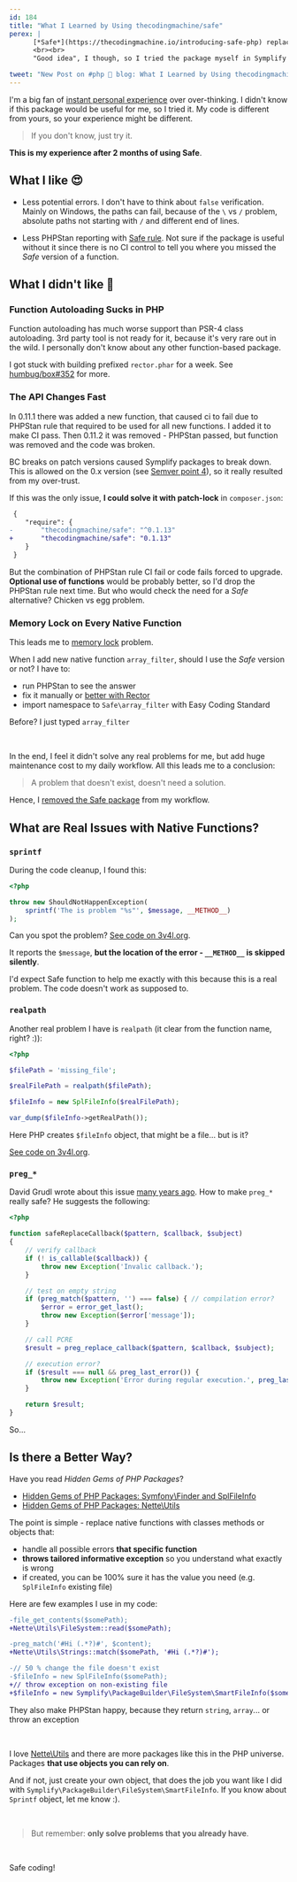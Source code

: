 ```yaml
---
id: 184
title: "What I Learned by Using thecodingmachine/safe"
perex: |
      [*Safe*](https://thecodingmachine.io/introducing-safe-php) replaces PHP native functions like `file_get_contents` with `Safe\file_get_contents`. Native functions return `false` on fail, but *Safe* throw exception instead.
      <br><br>
      "Good idea", I though, so I tried the package myself in Symplify and Rector.

tweet: "New Post on #php 🐘 blog: What I Learned by Using thecodingmachine/safe #php #phpgems #nettefw #symfony"
---
```


I'm a big fan of [instant personal experience](/blog/2018/12/06/dont-learn-to-code/) over over-thinking. I didn't know if this package would be useful for me, so I tried it. My code is different from yours, so your experience might be different.

<blockquote class="blockquote text-center">
    If you don't know, just try it.
</blockquote>


**This is my experience after 2 months of using Safe**.

## What I like 😍

- Less potential errors. I don't have to think about `false` verification. Mainly on Windows, the paths can fail, because of the `\` vs `/` problem, absolute paths not starting with `/` and different end of lines.

- Less PHPStan reporting with [Safe rule](https://github.com/thecodingmachine/phpstan-safe-rule). Not sure if the package is useful without it since there is no CI control to tell you where you missed the *Safe* version of a function.

## What I didn't like 🙁

### Function Autoloading Sucks in PHP

Function autoloading has much worse support than PSR-4 class autoloading. 3rd party tool is not ready for it, because it's very rare out in the wild. I personally don't know about any other function-based package.

I got stuck with building prefixed `rector.phar` for a week. See [humbug/box#352](https://github.com/humbug/box/issues/352) for more.

### The API Changes Fast

In 0.11.1 there was added a new function, that caused ci to fail due to PHPStan rule that required to be used for all new functions. I added it to make CI pass. Then 0.11.2 it was removed - PHPStan passed, but function was removed and the code was broken.

BC breaks on patch versions caused Symplify packages to break down. This is allowed on the 0.x version (see [Semver point 4](https://semver.org/)), so it really resulted from my over-trust.

If this was the only issue, **I could solve it with patch-lock** in `composer.json`:

```diff
 {
    "require": {
-       "thecodingmachine/safe": "^0.1.13"
+       "thecodingmachine/safe": "0.1.13"
    }
 }
```

But the combination of PHPStan rule CI fail or code fails forced to upgrade. **Optional use of functions** would be probably better, so I'd drop the PHPStan rule next time. But who would check the need for a *Safe* alternative? Chicken vs egg problem.

### Memory Lock on Every Native Function

This leads me to [memory lock](/blog/2018/08/27/why-and-how-to-avoid-the-memory-lock/) problem.

When I add new native function `array_filter`, should I use the *Safe* version or not? I have to:

- run PHPStan to see the answer
- fix it manually or [better with Rector](https://github.com/thecodingmachine/safe#automated-refactoring)
- import namespace to `Safe\array_filter` with Easy Coding Standard

Before? I just typed `array_filter` <em class="fas fa-fw fa-check text-success fa-lg"></em>

<br>

In the end, I feel it didn't solve any real problems for me, but add huge maintenance cost to my daily workflow. All this leads me to a conclusion:

<blockquote class="blockquote text-center">
    A problem that doesn't exist, doesn't need a solution.
</blockquote>

Hence, I [removed the Safe package](https://github.com/Symplify/Symplify/pull/1409/files) from my workflow.

## What are Real Issues with Native Functions?

### `sprintf`

During the code cleanup, I found this:

```php
<?php

throw new ShouldNotHappenException(
    sprintf('The is problem "%s"', $message, __METHOD__)
);
```

Can you spot the problem? [See code on 3v4l.org](https://3v4l.org/5bmvp).

It reports the `$message`, **but the location of the error - `__METHOD__` is skipped silently**.

I'd expect Safe function to help me exactly with this because this is a real problem. The code doesn't work as supposed to.

### `realpath`

Another real problem I have is `realpath` (it clear from the function name, right? :)):

```php
<?php

$filePath = 'missing_file';

$realFilePath = realpath($filePath);

$fileInfo = new SplFileInfo($realFilePath);

var_dump($fileInfo->getRealPath());
```

Here PHP creates `$fileInfo` object, that might be a file... but is it?

[See code on 3v4l.org](https://3v4l.org/Xflr4).

### `preg_*`

David Grudl wrote about this issue [many years ago](https://phpfashion.com/zradne-regularni-vyrazy-v-php). How to make `preg_*` really safe? He suggests the following:

```php
<?php

function safeReplaceCallback($pattern, $callback, $subject)
{
    // verify callback
    if (! is_callable($callback)) {
        throw new Exception('Invalic callback.');
    }

    // test on empty string
    if (preg_match($pattern, '') === false) { // compilation error?
        $error = error_get_last();
        throw new Exception($error['message']);
    }

    // call PCRE
    $result = preg_replace_callback($pattern, $callback, $subject);

    // execution error?
    if ($result === null && preg_last_error()) {
        throw new Exception('Error during regular execution.', preg_last_error());
    }

    return $result;
}
```

So...

## Is there a Better Way?

Have you read *Hidden Gems of PHP Packages*?

- [Hidden Gems of PHP Packages: Symfony\Finder and SplFileInfo](/blog/2018/08/13/hidden-gems-of-php-packages-symfony-finder-and-spl-file-info/)
- [Hidden Gems of PHP Packages: Nette\Utils](/blog/2018/07/30/hidden-gems-of-php-packages-nette-utils/)

The point is simple - replace native functions with classes methods or objects that:

- handle all possible errors **that specific function**
- **throws tailored informative exception** so you understand what exactly is wrong
- if created, you can be 100% sure it has the value you need (e.g. `SplFileInfo` existing file)

Here are few examples I use in my code:

```diff
-file_get_contents($somePath);
+Nette\Utils\FileSystem::read($somePath);
```

```diff
-preg_match('#Hi (.*?)#', $content);
+Nette\Utils\Strings::match($somePath, '#Hi (.*?)#');
```

```diff
-// 50 % change the file doesn't exist
-$fileInfo = new SplFileInfo($somePath);
+// throw exception on non-existing file
+$fileInfo = new Symplify\PackageBuilder\FileSystem\SmartFileInfo($somePath);
```

They also make PHPStan happy, because they return `string`, `array`... or throw an exception <em class="fas fa-fw fa-check text-success fa-lg"></em>

<br>

I love [Nette\Utils](https://github.com/nette/utils) and there are more packages like this in the PHP universe. Packages **that use objects you can rely on**.

And if not, just create your own object, that does the job you want like I did with `Symplify\PackageBuilder\FileSystem\SmartFileInfo`. If you know about `Sprintf` object, let me know :).

<br>

<blockquote class="blockquote text-center">
    But remember: <strong>only solve problems that you already have</strong>.
</blockquote>

<br>

Safe coding!
